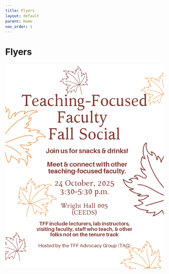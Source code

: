 ```yaml
---
title: Flyers
layout: default
parent: Home
nav_order: 1
---
```


# Flyers

![Fall Social 2025](../assets/images/Fall_social_2025.png)
